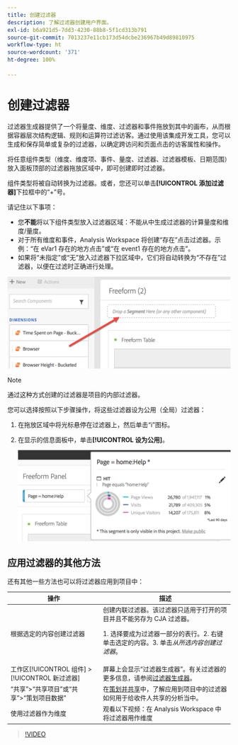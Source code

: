```yaml
---
title: 创建过滤器
description: 了解过滤器创建用户界面。
exl-id: b6a921d5-7dd3-4230-88b8-5f1cd313b791
source-git-commit: 7013237e11cb173d54dcbe236967b49d89810975
workflow-type: ht
source-wordcount: '371'
ht-degree: 100%

---
```


# 创建过滤器

过滤器生成器提供了一个将量度、维度、过滤器和事件拖放到其中的画布，从而根据容器层次结构逻辑、规则和运算符过滤访客。通过使用该集成开发工具，您可以生成和保存简单或复杂的过滤器，以确定跨访问和页面点击的访客属性和操作。

将任意组件类型（维度、维度项、事件、量度、过滤器、过滤器模板、日期范围）放入面板顶部的过滤器拖放区域中，即可创建即时过滤器。

组件类型将被自动转换为过滤器。或者，您还可以单击&#x200B;**[!UICONTROL 添加过滤器]**&#x200B;下拉框中的“+”号。

请记住以下事项：

* 您&#x200B;**不能**&#x200B;将以下组件类型放入过滤器区域：不能从中生成过滤器的计算量度和维度/量度。
* 对于所有维度和事件，Analysis Workspace 将创建“存在”点击过滤器。示例：“在 eVar1 存在的地方点击”或“在 event1 存在的地方点击”。
* 如果将“未指定”或“无”放入过滤器下拉区域中，它们将自动转换为“不存在”过滤器，以便在过滤时正确进行处理。

![](assets/segment-dropzone.png)

>[!NOTE]
>
>通过这种方式创建的过滤器是项目的内部过滤器。

您可以选择按照以下步骤操作，将这些过滤器设为公用（全局）过滤器：

1. 在拖放区域中将光标悬停在过滤器上，然后单击“i”图标。
1. 在显示的信息面板中，单击&#x200B;**[!UICONTROL 设为公用]**。

   ![](assets/segment-info.png)

## 应用过滤器的其他方法

还有其他一些方法也可以将过滤器应用到项目中：

| 操作 | 描述 |
| --- | --- |
| 根据选定的内容创建过滤器 | 创建内联过滤器。该过滤器只适用于打开的项目并且不能另存为 CJA 过滤器。<p> 1. 选择要成为过滤器一部分的表行。2. 右键单击选定的内容。3. 单击&#x200B;*从所选内容创建过滤器*。 |
| 工作区[!UICONTROL 组件] > [!UICONTROL 新过滤器] | 屏幕上会显示“过滤器生成器”。有关过滤器的更多信息，请参阅[过滤器生成器](https://experienceleague.adobe.com/docs/analytics/components/segmentation/segmentation-workflow/seg-build.html?lang=zh-Hans)。 |
| “共享”>“共享项目”或“共享”>“策划项目数据” | 在[策划并共享](https://experienceleague.adobe.com/docs/analytics/analyze/analysis-workspace/curate-share/curate.html?lang=zh-Hans#concept_4A9726927E7C44AFA260E2BB2721AFC6)中，了解应用到项目中的过滤器如何用于给收件人共享的分析当中。 |
| 使用过滤器作为维度 | 观看以下视频：在 Analysis Workspace 中将过滤器用作维度 |

>[!VIDEO](https://video.tv.adobe.com/v/23974)

